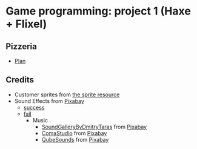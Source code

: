 # Game programming: project 1 (Haxe + Flixel)

## Pizzeria

- [Plan](https://docs.google.com/document/d/1VT0l-BPCHmUzkPmvAOZ16UHmFfPRfBguP4BChZz5ads/edit?usp=sharing)

## Credits

- Customer sprites from [the sprite resource](https://www.spriters-resource.com/playstation/charumera/sheet/76116/)
- Sound Effects from [Pixabay](https://pixabay.com/?utm_source=link-attribution)
  - [success](https://pixabay.com/sound-effects/yay-6120/)
  - [fail](https://pixabay.com/sound-effects/negative-beeps-6008/)
    - Music
      - [SoundGalleryByDmitryTaras](https://pixabay.com/users/soundgallerybydmitrytaras-11640913/?utm_source=link-attribution&amp;utm_medium=referral&amp;utm_campaign=music&amp;utm_content=117286) from [Pixabay](https://pixabay.com/music//?utm_source=link-attribution&amp;utm_medium=referral&amp;utm_campaign=music&amp;utm_content=117286)
      - [ComaStudio](https://pixabay.com/users/comastudio-26079283/?utm_source=link-attribution&amp;utm_medium=referral&amp;utm_campaign=music&amp;utm_content=102685) from [Pixabay](https://pixabay.com/music//?utm_source=link-attribution&amp;utm_medium=referral&amp;utm_campaign=music&amp;utm_content=102685)
      - [QubeSounds](https://pixabay.com/users/qubesounds-24397640/?utm_source=link-attribution&amp;utm_medium=referral&amp;utm_campaign=music&amp;utm_content=131297) from [Pixabay](https://pixabay.com//?utm_source=link-attribution&amp;utm_medium=referral&amp;utm_campaign=music&amp;utm_content=131297)
